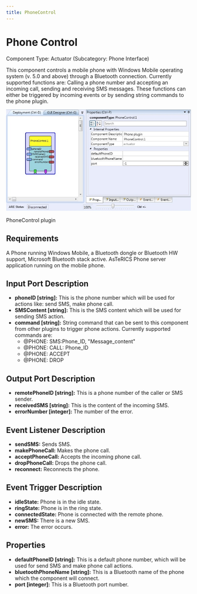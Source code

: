 ```yaml
---
title: PhoneControl
---
```


# Phone Control

Component Type: Actuator (Subcategory: Phone Interface)

This component controls a mobile phone with Windows Mobile operating system (v. 5.0 and above) through a Bluetooth connection. Currently supported functions are: Calling a phone number and accepting an incoming call, sending and receiving SMS messages. These functions can either be triggered by incoming events or by sending string commands to the phone plugin.

![Screenshot: PhoneControl plugin](./img/phonecontrol.jpg "Screenshot: PhoneControl plugin")

PhoneControl plugin

## Requirements

A Phone running Windows Mobile, a Bluetooth dongle or Bluetooth HW support, Microsoft Bluetooth stack active. AsTeRICS Phone server application running on the mobile phone.

## Input Port Description

*   **phoneID \[string\]:** This is the phone number which will be used for actions like: send SMS, make phone call.
*   **SMSContent \[string\]:** This is the SMS content which will be used for sending SMS action.
*   **command \[string\]:** String command that can be sent to this component from other plugins to trigger phone actions. Currently supported commands are:
    *   @PHONE: SMS:Phone\_ID, "Message\_content"
    *   @PHONE: CALL: Phone\_ID
    *   @PHONE: ACCEPT
    *   @PHONE: DROP

## Output Port Description

*   **remotePhoneID \[string\]:** This is a phone number of the caller or SMS sender.
*   **receivedSMS \[string\]:** This is the content of the incoming SMS.
*   **errorNumber \[integer\]:** The number of the error.

## Event Listener Description

*   **sendSMS:** Sends SMS.
*   **makePhoneCall:** Makes the phone call.
*   **acceptPhoneCall:** Accepts the incoming phone call.
*   **dropPhoneCall:** Drops the phone call.
*   **reconnect:** Reconnects the phone.

## Event Trigger Description

*   **idleState:** Phone is in the idle state.
*   **ringState:** Phone is in the ring state.
*   **connectedState:** Phone is connected with the remote phone.
*   **newSMS:** There is a new SMS.
*   **error:** The error occurs.

## Properties

*   **defaultPhoneID \[string\]:** This is a default phone number, which will be used for send SMS and make phone call actions.
*   **bluetoothPhoneName \[string\]:** This is a Bluetooth name of the phone which the component will connect.
*   **port \[integer\]:** This is a Bluetooth port number.